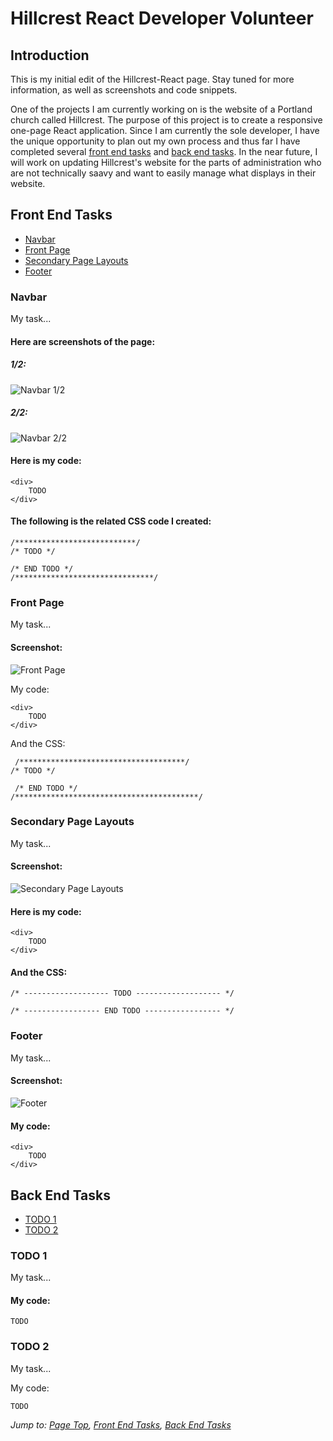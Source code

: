 # Hillcrest React Developer Volunteer

## Introduction

This is my initial edit of the Hillcrest-React page. Stay tuned for more information, as well as screenshots and code snippets.

One of the projects I am currently working on is the website of a Portland church called Hillcrest. The purpose of this project is to create a responsive one-page React application. Since I am currently the sole developer, I have the unique opportunity to plan out my own process and thus far I have completed several [front end tasks](#front-end-tasks) and [back end tasks](#back-end-tasks). In the near future, I will work on updating Hillcrest's website for the parts of administration who are not technically saavy and want to easily manage what displays in their website.

## Front End Tasks

* [Navbar](#navbar)
* [Front Page](#front-page)
* [Secondary Page Layouts](#secondary-page-layouts)
* [Footer](#footer)

### Navbar

My task...

#### Here are screenshots of the page:

##### 1/2:
![Navbar 1/2](TODO)

##### 2/2:
![Navbar 2/2](TODO)

#### Here is my code:

    <div>
        TODO
    </div>

#### The following is the related CSS code I created:

    /***************************/
    /* TODO */

    /* END TODO */
    /*******************************/

### Front Page

My task...

#### Screenshot:

![Front Page](TODO)

My code:

    <div>
        TODO
    </div>

And the CSS:

     /*************************************/
    /* TODO */
          
     /* END TODO */
    /*****************************************/

### Secondary Page Layouts

My task...

#### Screenshot:

![Secondary Page Layouts](TODO)

#### Here is my code:

    <div>
        TODO
    </div>

#### And the CSS:

    /* ------------------- TODO ------------------- */
    
    /* ----------------- END TODO ----------------- */

### Footer

My task...

#### Screenshot:

![Footer](TODO)

#### My code:

    <div>
        TODO
    </div>

## Back End Tasks

* [TODO 1](#todo-1)
* [TODO 2](#todo-2)

### TODO 1

My task...

#### My code:

    TODO

### TODO 2

My task...

My code:

    TODO

*Jump to: [Page Top](#hillcrest-react-developer-volunteer), [Front End Tasks](#front-end-tasks), [Back End Tasks](#back-end-tasks)*
